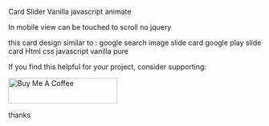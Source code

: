 Card Slider Vanilla javascript animate
 
In mobile view can be touched to scroll
no jquery

this card design similar to :
google search image slide card
google play slide card Html css javascript vanilla pure

If you find this helpful for your project, consider supporting:

<a href="https://www.buymeacoffee.com/joTCIsh" target="_blank"><img src="https://cdn.buymeacoffee.com/buttons/default-violet.png" alt="Buy Me A Coffee" style="height: 51px !important;width: 217px !important;" ></a>

thanks
